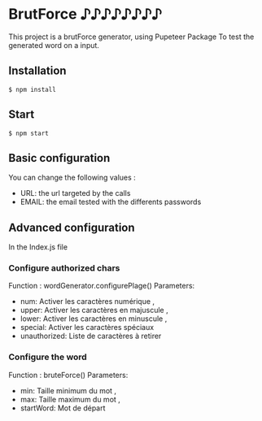 # BrutForce ♪♪♪♪♪♪♪♪
This project is a brutForce generator, 
using Pupeteer Package
To test the generated word on a input.

## Installation
```
$ npm install
```

## Start
```
$ npm start
```

## Basic configuration
You can change the following values :
* URL: the url targeted by the calls
* EMAIL: the email tested with the differents passwords

## Advanced configuration
In the Index.js file
### Configure authorized chars
Function : wordGenerator.configurePlage()
Parameters:
* num: Activer les caractères numérique , 
* upper: Activer les caractères en majuscule , 
* lower: Activer les caractères en minuscule , 
* special: Activer les caractères spéciaux 
* unauthorized: Liste de caractères à retirer

### Configure the word
Function : bruteForce()
Parameters:
* min: Taille minimum du mot , 
* max: Taille maximum du mot , 
* startWord: Mot de départ
